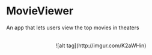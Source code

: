 # MovieViewer
An app that lets users view the top movies in theaters <br/> <br/>
<center>![alt tag](http://imgur.com/K2aWHin)<center>
